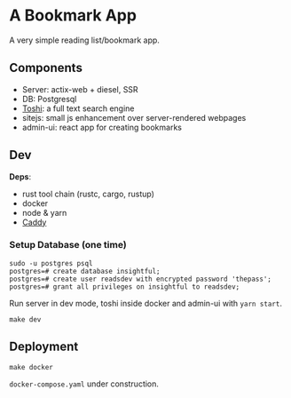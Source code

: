 # A Bookmark App

A very simple reading list/bookmark app.

## Components

* Server: actix-web + diesel, SSR
* DB: Postgresql
* [Toshi](https://github.com/toshi-search/Toshi): a full text search engine
* sitejs: small js enhancement over server-rendered webpages
* admin-ui: react app for creating bookmarks



## Dev

**Deps**:

* rust tool chain (rustc, cargo, rustup)
* docker
* node & yarn
* [Caddy](https://caddy.community)


### Setup Database (one time)

```
sudo -u postgres psql
postgres=# create database insightful;
postgres=# create user readsdev with encrypted password 'thepass';
postgres=# grant all privileges on insightful to readsdev;
```

Run server in dev mode, toshi inside docker and admin-ui with `yarn start`.

```
make dev
```

## Deployment

```
make docker
```

`docker-compose.yaml` under construction.
